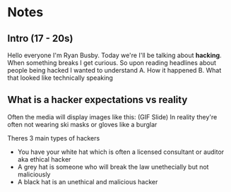 # Notes

## Intro (17 - 20s)

   Hello everyone I'm Ryan Busby.
   Today we're I'll be talking about **hacking**.
   When something breaks I get curious.
   So upon reading headlines about people being hacked I wanted to understand
     A. How it happened
     B. What that looked like technically speaking


## What is a hacker expectations vs reality

   Often the media will display images like this: (GIF Slide)
   In reality they're often not wearing ski masks or gloves like a burglar

   Theres 3 main types of hackers

   - You have your white hat which is often a licensed consultant or auditor  aka ethical hacker
   - A grey hat is someone who will break the law unethecially but not maliciously
   - A black hat is an unethical and malicious hacker









